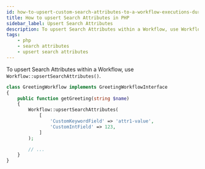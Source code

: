 ```yaml
---
id: how-to-upsert-custom-search-attributes-to-a-workflow-executions-during-execution-in-php
title: How to upsert Search Attributes in PHP
sidebar_label: Upsert Search Attributes
description: To upsert Search Attributes within a Workflow, use Workflow::upsertSearchAttributes().
tags:
    - php
    - search attributes
    - upsert search attributes
---
```


To upsert Search Attributes within a Workflow, use `Workflow::upsertSearchAttributes()`.

```php
class GreetingWorkflow implements GreetingWorkflowInterface
{
    public function getGreeting(string $name)
    {
        Workflow::upsertSearchAttributes(
            [
                'CustomKeywordField' => 'attr1-value',
                'CustomIntField' => 123,
            ]
        );

        // ...
    }
}
```
